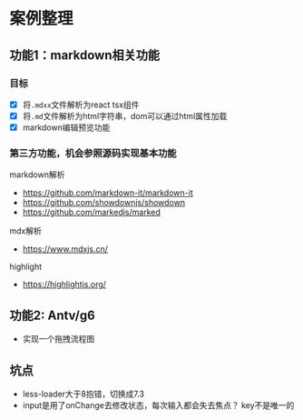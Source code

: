 # 案例整理

## 功能1：markdown相关功能
### 目标
-[x] 将`.mdxx`文件解析为react tsx组件
-[x] 将`.md`文件解析为html字符串，dom可以通过html属性加载
-[x] markdown编辑预览功能
### 第三方功能，机会参照源码实现基本功能
markdown解析
- https://github.com/markdown-it/markdown-it
- https://github.com/showdownjs/showdown
- https://github.com/markedjs/marked

mdx解析
- https://www.mdxjs.cn/

highlight
- https://highlightjs.org/
## 功能2: Antv/g6
- 实现一个拖拽流程图
## 坑点
- less-loader大于8抱错，切换成7.3
- input是用了onChange去修改状态，每次输入都会失去焦点？ key不是唯一的

